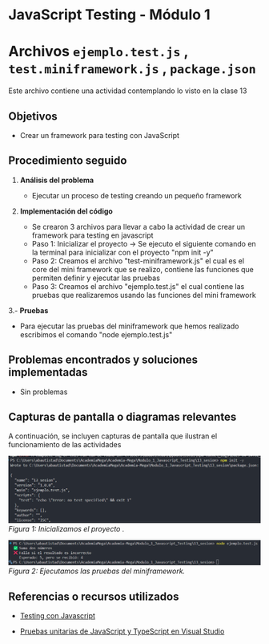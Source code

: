 # JavaScript Testing - Módulo 1


# Archivos `ejemplo.test.js` , `test.miniframework.js` , `package.json`

Este archivo contiene una actividad contemplando lo visto en la clase 13

## Objetivos 

- Crear un framework para testing con JavaScript

## Procedimiento seguido

1. **Análisis del problema**  
   -  Ejecutar un proceso de testing creando un pequeño framework

2. **Implementación del código**  
   -  Se crearon 3 archivos para llevar a cabo la actividad de crear un framework para testing en javascript
   -  Paso 1: Inicializar el proyecto -> Se ejecuto el siguiente comando en la terminal para inicializar con el proyecto "npm init -y"
   -  Paso 2: Creamos el archivo "test-miniframework.js" el cual es el core del mini framework que se realizo, contiene las funciones que permiten definir y ejecutar las pruebas
   -  Paso 3: Creamos el archivo "ejemplo.test.js" el cual contiene las pruebas que realizaremos usando las funciones del mini framework

3.- **Pruebas**  
   - Para ejecutar las pruebas del miniframework que hemos realizado escribimos el comando "node ejemplo.test.js"


## Problemas encontrados y soluciones implementadas

- Sin problemas

## Capturas de pantalla o diagramas relevantes

A continuación, se incluyen capturas de pantalla que ilustran el funcionamiento de las actividades

![Salida de pruebas](Capturas/img1.png)  
*Figura 1: Inicializamos el proyecto .*

![Salida de pruebas](Capturas/img2.png)  
*Figura 2: Ejecutamos las pruebas del miniframework.*


## Referencias o recursos utilizados

- [Testing con Javascript](https://www.baumannzone.dev/blog/testing-con-javascript)

- [Pruebas unitarias de JavaScript y TypeScript en Visual Studio](https://learn.microsoft.com/es-es/visualstudio/javascript/unit-testing-javascript-with-visual-studio?view=vs-2022&tabs=jest)
